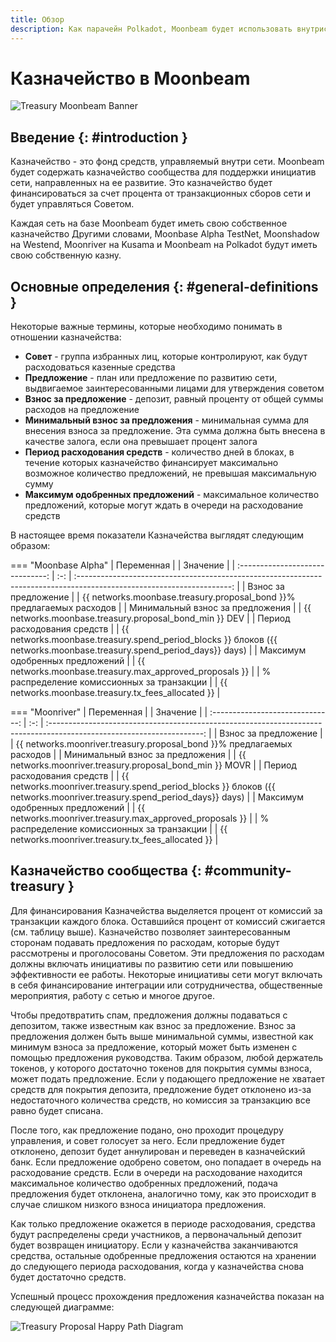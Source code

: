 ```yaml
---
title: Обзор
description: Как парачейн Polkadot, Moonbeam будет использовать внутрисетевое казначейство, контролируемое членами совета, что позволит заинтересованным сторонам вносить предложения по развитию сети.
---
```


# Казначейство в Moonbeam

![Treasury Moonbeam Banner](/images/learn/features/treasury/treasury-overview-banner.png)

## Введение {: #introduction } 

Казначейство - это фонд средств, управляемый внутри сети. Moonbeam будет содержать казначейство сообщества для поддержки инициатив сети, направленных на ее развитие. Это казначейство будет финансироваться за счет процента от транзакционных сборов сети и будет управляться Советом.

Каждая сеть на базе Moonbeam будет иметь свою собственное казначейство Другими словами, Moonbase Alpha TestNet, Moonshadow на Westend, Moonriver на Kusama и Moonbeam на Polkadot будут иметь свою собственную казну.

## Основные определения {: #general-definitions } 

Некоторые важные термины, которые необходимо понимать в отношении казначейства:

- **Совет** - группа избранных лиц, которые контролируют, как будут расходоваться казенные средства
- **Предложение** - план или предложение по развитию сети, выдвигаемое заинтересованными лицами для утверждения советом
- **Взнос за предложение** - депозит, равный проценту от общей суммы расходов на предложение
- **Минимальный взнос за предложения** - минимальная сумма для внесения взноса за предложение. Эта сумма должна быть внесена в качестве залога, если она превышает процент залога
- **Период расходования средств** - количество дней в блоках, в течение которых казначейство финансирует максимально возможное количество предложений, не превышая максимальную сумму
- **Максимум одобренных предложений** - максимальное количество предложений, которые могут ждать в очереди на расходование средств

В настоящее время показатели Казначейства выглядят следующим образом:

=== "Moonbase Alpha"
    |             Переменная             |     |                                                             Значение                                                      |
    | :------------------------------: | :-: | :--------------------------------------------------------------------------------------------------------------------: |
    |           Взнос за предложение          |     |                            {{ networks.moonbase.treasury.proposal_bond }}% предлагаемых расходов                       |
    |       Минимальный взнос за предложения      |     |                                  {{ networks.moonbase.treasury.proposal_bond_min }} DEV                              |
    |           Период расходования средств           |     |  {{ networks.moonbase.treasury.spend_period_blocks }} блоков ({{ networks.moonbase.treasury.spend_period_days}} days)  |
    |     Максимум одобренных предложений   |     |                                  {{ networks.moonbase.treasury.max_approved_proposals }}                               |
    |     % распределение комиссионных за транзакции   |     |                                  {{ networks.moonbase.treasury.tx_fees_allocated }}                               |

=== "Moonriver"
    |             Переменная             |     |                                                             Значение                                                      |
    | :------------------------------: | :-: | :--------------------------------------------------------------------------------------------------------------------: |
    |           Взнос за предложение          |     |                            {{ networks.moonriver.treasury.proposal_bond }}% предлагаемых расходов                       |
    |       Минимальный взнос за предложения      |     |                                  {{ networks.moonriver.treasury.proposal_bond_min }} MOVR                              |
    |           Период расходования средств           |     |  {{ networks.moonriver.treasury.spend_period_blocks }} блоков ({{ networks.moonriver.treasury.spend_period_days}} days)  |
    |     Максимум одобренных предложений   |     |                                  {{ networks.moonriver.treasury.max_approved_proposals }}                               |
     |     % распределение комиссионных за транзакции   |     |                                  {{ networks.moonriver.treasury.tx_fees_allocated }}                               |

## Казначейство сообщества {: #community-treasury } 

Для финансирования Казначейства выделяется процент от комиссий за транзакции каждого блока. Оставшийся процент от комиссий сжигается (см. таблицу выше). Казначейство позволяет заинтересованным сторонам подавать предложения по расходам, которые будут рассмотрены и проголосованы Советом. Эти предложения по расходам должны включать инициативы по развитию сети или повышению эффективности ее работы. Некоторые инициативы сети могут включать в себя финансирование интеграции или сотрудничества, общественные мероприятия, работу с сетью и многое другое. 

Чтобы предотвратить спам, предложения должны подаваться с депозитом, также известным как взнос за предложение. Взнос за предложения должен быть выше минимальной суммы, известной как минимум взноса за предложение, который может быть изменен с помощью предложения руководства. Таким образом, любой держатель токенов, у которого достаточно токенов для покрытия суммы взноса, может подать предложение. Если у подающего предложение не хватает средств для покрытия депозита, предложение будет отклонено из-за недостаточного количества средств, но комиссия за транзакцию все равно будет списана. 

После того, как предложение подано, оно проходит процедуру управления, и совет голосует за него. Если предложение будет отклонено, депозит будет аннулирован и переведен в казначейский банк. Если предложение одобрено советом, оно попадает в очередь на расходование средств. Если в очереди на расходование находится максимальное количество одобренных предложений, подача предложения будет отклонена, аналогично тому, как это происходит в случае слишком низкого взноса инициатора предложения.

Как только предложение окажется в периоде расходования, средства будут распределены среди участников, а первоначальный депозит будет возвращен инициатору. Если у казначейства заканчиваются средства, остальные одобренные предложения остаются на хранении до следующего периода расходования, когда у казначейства снова будет достаточно средств.

Успешный процесс прохождения предложения казначейства показан на следующей диаграмме:

![Treasury Proposal Happy Path Diagram](/images/learn/features/treasury/treasury-proposal-roadmap.png)
